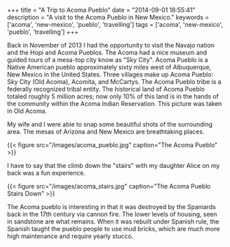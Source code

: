 +++
title = "A Trip to Acoma Pueblo"
date = "2014-09-01 18:55:41"
description = "A visit to the Acoma Pueblo in New Mexico."
keywords = ['acoma', 'new-mexico', 'pueblo', 'travelling']
tags = ['acoma', 'new-mexico', 'pueblo', 'travelling']
+++

Back in November of 2013 I had the opportunity to visit the Navajo nation and the Hopi and Acoma Pueblos. The Acoma had a nice museum and guided tours of a mesa-top city know as "Sky City". Acoma Pueblo is a Native American pueblo approximately sixty miles west of Albuquerque, New Mexico in the United States. Three villages make up Acoma Pueblo: Sky City (Old Acoma), Acomita, and McCartys. The Acoma Pueblo tribe is a federally recognized tribal entity. The historical land of Acoma Pueblo totaled roughly 5 million acres; now only 10% of this land is in the hands of the community within the Acoma Indian Reservation. This picture was taken in Old Acoma.

My wife and I were able to snap some beautiful shots of the surrounding area. The mesas of Arizona and New Mexico are breathtaking places.

{{< figure src="/images/acoma_pueblo.jpg" caption="The Acoma Pueblo" >}}

I have to say that the climb down the "stairs" with my daughter Alice on my back was a fun experience.

{{< figure src="/images/acoma_stairs.jpg" caption="The Acoma Pueblo Stairs Down" >}}

The Acoma pueblo is interesting in that it was destroyed by the Spaniards back in the 17th century via cannon fire. The lower levels of housing, seen in sandstone are what remains. When it was rebuilt under Spanish rule, the Spanish taught the pueblo people to use mud bricks, which are much more high maintenance and require yearly stucco.
